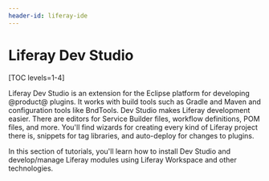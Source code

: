 ```yaml
---
header-id: liferay-ide
---
```


# Liferay Dev Studio

[TOC levels=1-4]

Liferay Dev Studio is an extension for the Eclipse platform for developing
@product@ plugins. It works with build tools such as Gradle and Maven and
configuration tools like BndTools. Dev Studio makes Liferay development easier.
There are editors for Service Builder files, workflow definitions, POM files,
and more. You'll find wizards for creating every kind of Liferay project there
is, snippets for tag libraries, and auto-deploy for changes to plugins.

In this section of tutorials, you'll learn how to install Dev Studio and
develop/manage Liferay modules using Liferay Workspace and other technologies.
